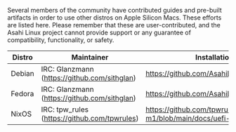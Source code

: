 Several members of the community have contributed guides and pre-built artifacts in order to use other distros on Apple Silicon Macs. These efforts are listed here. Please remember that these are user-contributed, and the Asahi Linux project cannot provide support or any guarantee of compatibility, functionality, or safety.

| Distro | Maintainer | Installation Guide |
|--------|------------|--------------------|
| Debian | IRC: Glanzmann (https://github.com/sithglan) | https://github.com/AsahiLinux/docs/wiki/Debian |
| Fedora | IRC: Glanzmann (https://github.com/sithglan) | https://github.com/AsahiLinux/docs/wiki/Fedora |
| NixOS | IRC: tpw_rules (https://github.com/tpwrules) | https://github.com/tpwrules/nixos-m1/blob/main/docs/uefi-standalone.md |